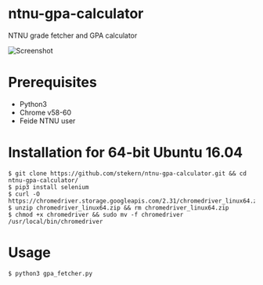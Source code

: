 # ntnu-gpa-calculator
NTNU grade fetcher and GPA calculator

![Screenshot](http://imgur.com/0pc0B4O.jpg)

# Prerequisites
* Python3
* Chrome v58-60
* Feide NTNU user

# Installation for 64-bit Ubuntu 16.04
```
$ git clone https://github.com/stekern/ntnu-gpa-calculator.git && cd ntnu-gpa-calculator/
$ pip3 install selenium
$ curl -O https://chromedriver.storage.googleapis.com/2.31/chromedriver_linux64.zip
$ unzip chromedriver_linux64.zip && rm chromedriver_linux64.zip
$ chmod +x chromedriver && sudo mv -f chromedriver /usr/local/bin/chromedriver
```

# Usage
`$ python3 gpa_fetcher.py`
